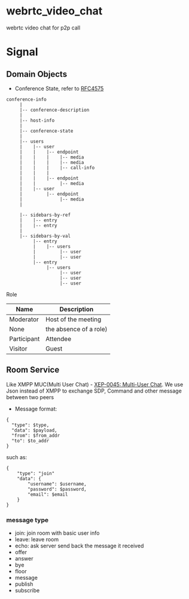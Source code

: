 # webrtc_video_chat

webrtc video chat for p2p call

# Signal

## Domain Objects

* Conference State, refer to [RFC4575](https://www.rfc-editor.org/rfc/rfc4575.htm)

```
conference-info
     |
     |-- conference-description
     |
     |-- host-info
     |
     |-- conference-state
     |
     |-- users
     |    |-- user
     |    |    |-- endpoint
     |    |    |    |-- media
     |    |    |    |-- media
     |    |    |    |-- call-info
     |    |    |
     |    |    |-- endpoint
     |    |         |-- media
     |    |-- user
     |         |-- endpoint
     |              |-- media
     |

     |-- sidebars-by-ref
     |    |-- entry
     |    |-- entry
     |
     |-- sidebars-by-val
          |-- entry
          |    |-- users
          |         |-- user
          |         |-- user
          |-- entry
               |-- users
                    |-- user
                    |-- user
                    |-- user

```

Role

Name |	Description
-----|-----
Moderator	| Host of the meeting
None| the absence of a role)
Participant | Attendee
Visitor | Guest


## Room Service

Like XMPP MUC(Multi User Chat) - [XEP-0045: Multi-User Chat](https://xmpp.org/extensions/xep-0045.html).
We use Json instead of XMPP to exchange SDP, Command and other message between two peers


* Message format:

```
{
  "type": $type,
  "data": $payload,
  "from": $from_addr
  "to": $to_addr
}
```

such as:

```
{
    "type": "join"
    "data": {
        "username": $username,
        "password": $password,
        "email": $email
    }
}
```

### message type

* join: join room with basic user info
* leave: leave room
* echo: ask server send back the message it received
* offer
* answer
* bye
* floor
* message
* publish
* subscribe
